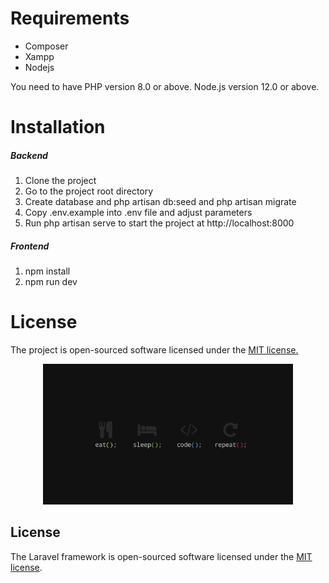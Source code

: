 <h1>Requirements</h1>
<ul>
    <li>
        Composer
    </li>
    <li>
        Xampp
    </li>
    <li>
        Nodejs
    </li>
</ul>
<p>You need to have PHP version 8.0 or above. Node.js version 12.0 or above.</p>

<h1>Installation</h1>
<h5>Backend</h5>
<ol>
    <li>
        Clone the project
    </li>
    <li>
        Go to the project root directory
    </li>
    <li>
        Create database and php artisan db:seed and php artisan migrate
    </li>
    <li>
        Copy .env.example into .env file and adjust parameters
    </li>
    <li>
        Run php artisan serve to start the project at http://localhost:8000
    </li>
</ol>
<h5>Frontend</h5>
<ol>
    <li>
        npm install
    </li>
    <li>
        npm run dev
    </li>        
</ol>
<h1>License</h1>
<p>The project is open-sourced software licensed under the <a href="https://opensource.org/license/MIT" target="_blank">MIT license.</a></p>
<p align="center"><a href="https://laravel.com" target="_blank"><img src="https://github.com/narkuvatov13/conference-app/blob/main/public/images/1.jpg" width="400"></a></p>


## License

The Laravel framework is open-sourced software licensed under the [MIT license](https://opensource.org/licenses/MIT).

